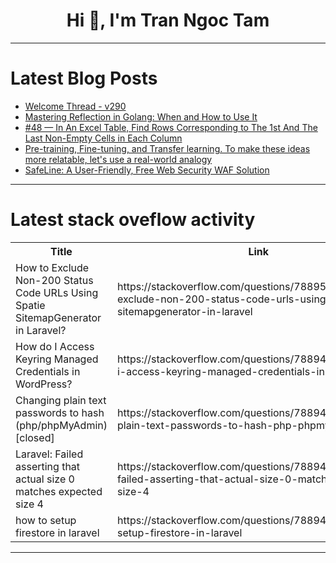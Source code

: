 <h1 align="center">Hi 👋, I'm Tran Ngoc Tam</h1>

---

# Latest Blog Posts 
<!-- BLOG-POST-LIST:START -->
- [Welcome Thread - v290](https://dev.to/devteam/welcome-thread-v290-g2k)
- [Mastering Reflection in Golang: When and How to Use It](https://dev.to/tl23143/mastering-reflection-in-golang-when-and-how-to-use-it-pfj)
- [#48 — In An Excel Table, Find Rows Corresponding to The 1st And The Last Non-Empty Cells in Each Column](https://dev.to/judith677/48-in-an-excel-table-find-rows-corresponding-to-the-1st-and-the-last-non-empty-cells-in-each-column-4gob)
- [Pre-training, Fine-tuning, and Transfer learning. To make these ideas more relatable, let&#39;s use a real-world analogy](https://dev.to/sreeni5018/pre-training-fine-tuning-and-transfer-learning-to-make-these-ideas-more-relatable-lets-use-a-real-world-analogy-3d0o)
- [SafeLine: A User-Friendly, Free Web Security WAF Solution](https://dev.to/lulu_liu_c90f973e2f954d7f/safeline-a-user-friendly-free-web-security-waf-solution-16ee)
<!-- BLOG-POST-LIST:END -->

---

# Latest stack oveflow activity
<table>
  <tr><th>Title</th><th>Link</th></tr>
  <!-- STACKOVERFLOW:START --><tr><td>How to Exclude Non-200 Status Code URLs Using Spatie SitemapGenerator in Laravel?</td><td>https://stackoverflow.com/questions/78895038/how-to-exclude-non-200-status-code-urls-using-spatie-sitemapgenerator-in-laravel</td></tr><tr><td>How do I Access Keyring Managed Credentials in WordPress?</td><td>https://stackoverflow.com/questions/78894849/how-do-i-access-keyring-managed-credentials-in-wordpress</td></tr><tr><td>Changing plain text passwords to hash &lpar;php/phpMyAdmin&rpar; [closed]</td><td>https://stackoverflow.com/questions/78894781/changing-plain-text-passwords-to-hash-php-phpmyadmin</td></tr><tr><td>Laravel: Failed asserting that actual size 0 matches expected size 4</td><td>https://stackoverflow.com/questions/78894774/laravel-failed-asserting-that-actual-size-0-matches-expected-size-4</td></tr><tr><td>how to setup firestore in laravel</td><td>https://stackoverflow.com/questions/78894773/how-to-setup-firestore-in-laravel</td></tr><!-- STACKOVERFLOW:END -->
</table>

---


